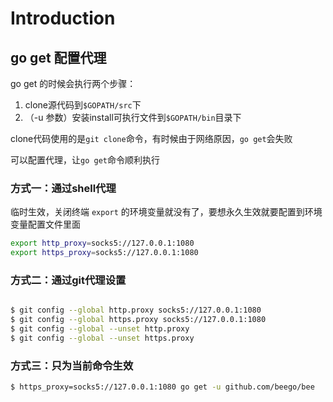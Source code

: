 # Introduction



## go get 配置代理

go get 的时候会执行两个步骤：

1. clone源代码到`$GOPATH/src`下
2. （-u 参数）安装install可执行文件到`$GOPATH/bin`目录下

clone代码使用的是`git clone`命令，有时候由于网络原因，`go get`会失败

可以配置代理，让`go get`命令顺利执行

### 方式一：通过shell代理

临时生效，关闭终端 `export` 的环境变量就没有了，要想永久生效就要配置到环境变量配置文件里面

```bash
export http_proxy=socks5://127.0.0.1:1080
export https_proxy=socks5://127.0.0.1:1080
```

### 方式二：通过git代理设置

```bash

$ git config --global http.proxy socks5://127.0.0.1:1080
$ git config --global https.proxy socks5://127.0.0.1:1080
$ git config --global --unset http.proxy
$ git config --global --unset https.proxy


```

### 方式三：只为当前命令生效

```bash
$ https_proxy=socks5://127.0.0.1:1080 go get -u github.com/beego/bee
```



